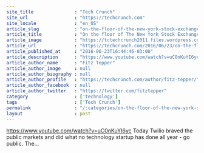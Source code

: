 ```yaml
---
site_title               : "Tech Crunch"
site_url                 : "https://techcrunch.com"
site_locale              : "en_US"
article_slug             : "on-the-floor-of-the-new-york-stock-exchange-at-twilios-ipo"
article_title            : "On the floor of The New York Stock Exchange at Twilio’s IPO"
article_image            : "https://tctechcrunch2011.files.wordpress.com/2016/06/twilio-ipo.jpg?w=764&h=400&crop=1"
article_url              : "https://techcrunch.com/2016/06/23/on-the-floor-of-the-new-york-stock-exchange-at-twilios-ipo/"
article_published_at     : "2016-06-23T16:44:46-03:00"
article_description      : "https://www.youtube.com/watch?v=uC0nKuYI6yc Today Twilio braved the public markets and did what no technology startup has done all year - go public. The..."
article_author_name      : "Fitz Tepper"
article_author_image     : null
article_author_biography : null
article_author_profile   : "https://techcrunch.com/author/fitz-tepper/"
article_author_facebook  : null
article_author_twitter   : "https://twitter.com/fitztepper"
category                 : ['technology']
tags                     : ['Tech Crunch']
permalink                : "/:categories/on-the-floor-of-the-new-york-stock-exchange-at-twilios-ipo/"
layout                   : post
---
```


https://www.youtube.com/watch?v=uC0nKuYI6yc Today Twilio braved the public markets and did what no technology startup has done all year - go public. The...
